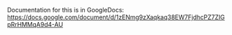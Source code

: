 Documentation for this is in GoogleDocs:
https://docs.google.com/document/d/1zENmg9zXaqkaq38EW7FjdhcPZ7ZIGpRrHMMqA9d4-AU


